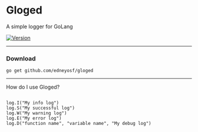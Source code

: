 # Gloged

A simple logger for GoLang

[![Version](https://img.shields.io/badge/version-v1.0.2-success)]()

---

### Download

```
go get github.com/edneyosf/gloged
```

---

How do I use Gloged?

```

log.I("My info log")
log.S("My successful log")
log.W("My warning log")
log.E("My error log")
log.D("function name", "variable name", "My debug log")

```
